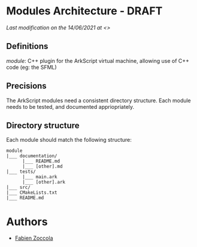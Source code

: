 # Modules Architecture - DRAFT

*Last modification on the 14/06/2021 at <>*

## Definitions

_module_: C++ plugin for the ArkScript virtual machine, allowing use of C++ code (eg: the SFML)

## Precisions

The ArkScript modules need a consistent directory structure. Each module needs to be tested, and documented appriopriately.

## Directory structure

Each module should match the following structure:
```ignorelang
module
|___ documentation/
      |___ README.md
      |___ [other].md
|___ tests/
      |___ main.ark
      |___ [other].ark
|___ src/
|___ CMakeLists.txt
|___ README.md
```


# Authors

* [Fabien Zoccola](https://github.com/fabien-zoccola)